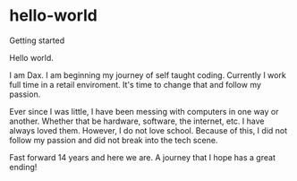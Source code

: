 # hello-world
Getting started

Hello world.

I am Dax. I am beginning my journey of self taught coding. Currently I work full time in a retail enviroment. It's time to change that and follow my passion.

Ever since I was little, I have been messing with computers in one way or another. Whether that be hardware, software, the internet, etc. I have always loved them. However, I do not love school. Because of this, I did not follow my passion and did not break into the tech scene.

Fast forward 14 years and here we are. A journey that I hope has a great ending!
